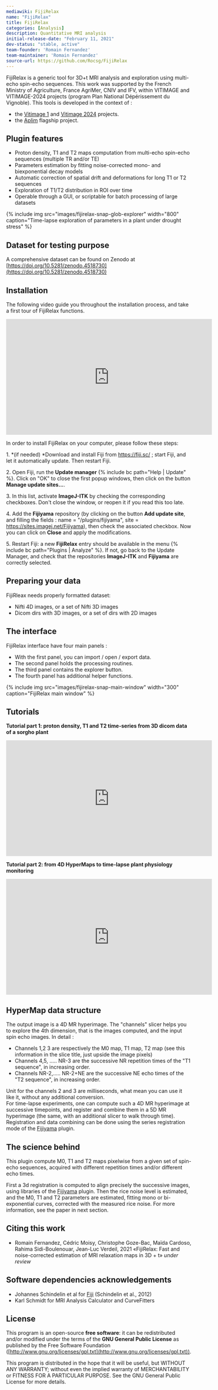 ```yaml
---
mediawiki: FijiRelax
name: "FijiRelax"
title: FijiRelax
categories: [Analysis]
description: Quantitative MRI analysis
initial-release-date: "February 11, 2021"
dev-status: "stable, active"
team-founder: 'Romain Fernandez'
team-maintainer: 'Romain Fernandez'
source-url: https://github.com/Rocsg/FijiRelax
---
```




FijiRelax is a generic tool for 3D+t MRI analysis and exploration using multi-echo spin-echo sequences. This work was supported by the French Ministry of Agriculture, France AgriMer, CNIV and IFV, within VITIMAGE and VITIMAGE-2024 projects (program Plan National Dépérissement du Vignoble). This tools is developed in the context of :
- the [Vitimage 1](https://www.plan-deperissement-vigne.fr/recherches/programmes-de-recherche/vitimage) and [Vitimage 2024](https://www.plan-deperissement-vigne.fr/recherches/programmes-de-recherche/vitimage-2024) projects.
- the [Aplim](https://umr-agap.cirad.fr/recherche/projets-de-recherche/aplim) flagship project.


 
## Plugin features

- Proton density, T1 and T2 maps computation from multi-echo spin-echo sequences (multiple TR and/or TE)
- Parameters estimation by fitting noise-corrected mono- and biexponential decay models
- Automatic correction of spatial drift and deformations for long T1 or T2 sequences
- Exploration of T1/T2 distribution in ROI over time
- Operable through a GUI, or scriptable for batch processing of large datasets

{% include img src="images/fijirelax-snap-glob-explorer" width="800" caption="Time-lapse exploration of parameters in a plant under drought stress" %}
 
## Dataset for testing purpose

A comprehensive dataset can be found on Zenodo at [https://doi.org/10.5281/zenodo.4518730](https://doi.org/10.5281/zenodo.4518730) 



## Installation

The following video guide you throughout the installation process, and take a first tour of FijiRelax functions.

<iframe width="560" height="315" src="https://www.youtube.com/embed/8jEVQjRbFcU" frameborder="0" allow="accelerometer; autoplay; clipboard-write; encrypted-media; gyroscope; picture-in-picture" allowfullscreen></iframe>

In order to install FijiRelax on your computer, please follow these steps:

1\. *(if needed) *Download and install Fiji from https://fiji.sc/ ; start Fiji, and let it automatically update. Then restart Fiji.

2\. Open Fiji, run the **Update manager** {% include bc path="Help | Update" %}. Click on "OK" to close the first popup windows, then click on the button **Manage update sites...**.

3\. In this list, activate **ImageJ-ITK** by checking the corresponding checkboxes. Don't close the window, or reopen it if you read this too late.

4\. Add the **Fijiyama** repository (by clicking on the button **Add update site**, and filling the fields : name = "/plugins/fijiyama", site = https://sites.imagej.net/Fijiyama), then check the associated checkbox. Now you can click on **Close** and apply the modifications.

5\. Restart Fiji: a new **FijiRelax** entry should be available in the menu {% include bc path="Plugins | Analyze" %}. If not, go back to the Update Manager, and check that the repositories **ImageJ-ITK** and **Fijiyama** are correctly selected.


## Preparing your data

FijiRleax needs properly formatted dataset:
- Nifti 4D images, or a set of Nifti 3D images
- Dicom dirs with 3D images, or a set of dirs with 2D images


## The interface

FijiRelax interface have four main panels :
- With the first panel, you can import / open / export data.
- The second panel holds the processing routines.
- The third panel contains the explorer button.
- The fourth panel has additional helper functions.

{% include img src="images/fijirelax-snap-main-window" width="300" caption="FijiRelax main window" %}

## Tutorials

**Tutorial part 1: proton density, T1 and T2 time-series from 3D dicom data of a sorgho plant**
<iframe width="560" height="315" src="https://www.youtube.com/embed/nhWRZN9puFg" frameborder="0" allow="accelerometer; autoplay; clipboard-write; encrypted-media; gyroscope; picture-in-picture" allowfullscreen></iframe>

 

**Tutorial part 2: from 4D HyperMaps to time-lapse plant physiology monitoring**
<iframe width="560" height="315" src="https://www.youtube.com/embed/tiJnq_xN-dY" frameborder="0" allow="accelerometer; autoplay; clipboard-write; encrypted-media; gyroscope; picture-in-picture" allowfullscreen></iframe>

## HyperMap data structure

The output image is a 4D MR hyperimage. The "channels" slicer helps you to explore the 4th dimension, that is the images computed, and the input spin echo images. In detail :

-   Channels 1,2 3 are respectively the M0 map, T1 map, T2 map (see this information in the slice title, just upside the image pixels)
-   Channels 4,5, ..... NR-3 are the successive NR repetition times of the "T1 sequence", in increasing order.
-   Channels NR-2,..... NR-2+NE are the successive NE echo times of the "T2 sequence", in increasing order.

  
Unit for the channels 2 and 3 are milliseconds, what mean you can use it like it, without any additional conversion.  
For time-lapse experiments, one can compute such a 4D MR hyperimage at successive timepoints, and register and combine them in a 5D MR hyperimage (the same, with an additional slicer to walk through time). Registration and data combining can be done using the series registration mode of the [Fijiyama](/plugins/fijiyama) plugin.

  
## The science behind

This plugin compute M0, T1 and T2 maps pixelwise from a given set of spin-echo sequences, acquired with different repetition times and/or different echo times.

First a 3d registration is computed to align precisely the successive images, using libraries of the [Fijiyama](/plugins/fijiyama)  plugin. Then the rice noise level is estimated, and the M0, T1 and T2 parameters are estimated, fitting mono or bi-exponential curves, corrected with the measured rice noise. For more information, see the paper in next section.

## Citing this work

- Romain Fernandez, Cédric Moisy, Christophe Goze-Bac, Maïda Cardoso, Rahima Sidi-Boulenouar, Jean-Luc Verdeil, 2021  «FijiRelax: Fast and noise-corrected estimation of MRI relaxation maps in 3D + t» *under review*

## Software dependencies acknowledgements

- Johannes Schindelin et al for [Fiji](/software/fiji) (Schindelin et al., 2012)
- Karl Schmidt for MRI Analysis Calculator and CurveFitters

## License

This program is an open-source **free software**: it can be redistributed and/or modified under the terms of the **GNU General Public License** as published by the Free Software Foundation ([http://www.gnu.org/licenses/gpl.txt](http://www.gnu.org/licenses/gpl.txt)).

This program is distributed in the hope that it will be useful, but WITHOUT ANY WARRANTY; without even the implied warranty of MERCHANTABILITY or FITNESS FOR A PARTICULAR PURPOSE. See the GNU General Public License for more details.

